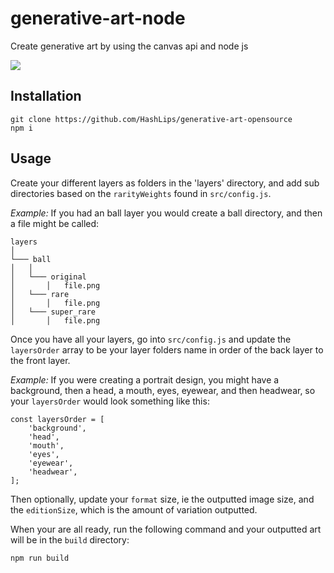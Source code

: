 # generative-art-node

Create generative art by using the canvas api and node js

![](https://github.com/HashLips/generative-art-opensource/blob/master/src/preview.png)

## Installation

```
git clone https://github.com/HashLips/generative-art-opensource
npm i
```

## Usage

Create your different layers as folders in the 'layers' directory, and add sub directories based on the `rarityWeights` found in `src/config.js`.

*Example:* If you had an ball layer you would create a ball directory, and then a file might be called:

```
layers  
│
└─── ball
│   │
│   └─── original
│       │   file.png
│   └─── rare
│       │   file.png
│   └─── super_rare
│       │   file.png
```

Once you have all your layers, go into `src/config.js` and update the `layersOrder` array to be your layer folders name in order of the back layer to the front layer.

*Example:* If you were creating a portrait design, you might have a background, then a head, a mouth, eyes, eyewear, and then headwear, so your `layersOrder` would look something like this:

```
const layersOrder = [
    'background',
    'head',
    'mouth',
    'eyes',
    'eyewear',
    'headwear',
];
```

Then optionally, update your `format` size, ie the outputted image size, and the `editionSize`, which is the amount of variation outputted.

When your are all ready, run the following command and your outputted art will be in the `build` directory:

```
npm run build
```

